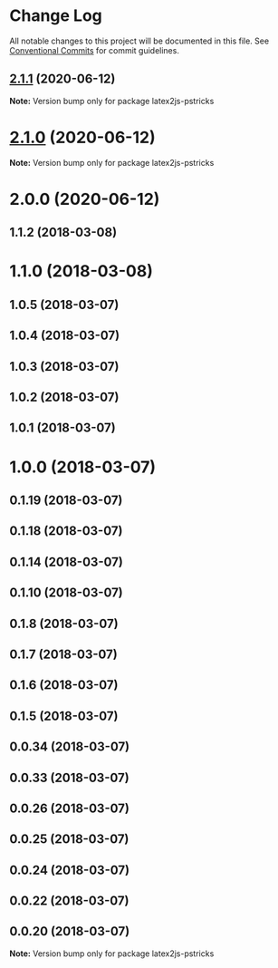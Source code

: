# Change Log

All notable changes to this project will be documented in this file.
See [Conventional Commits](https://conventionalcommits.org) for commit guidelines.

## [2.1.1](https://github.com/pyramation/latex2js/compare/latex2js-pstricks@2.1.0...latex2js-pstricks@2.1.1) (2020-06-12)

**Note:** Version bump only for package latex2js-pstricks





# [2.1.0](https://github.com/pyramation/latex2js/compare/latex2js-pstricks@2.0.0...latex2js-pstricks@2.1.0) (2020-06-12)

**Note:** Version bump only for package latex2js-pstricks





# 2.0.0 (2020-06-12)



## 1.1.2 (2018-03-08)



# 1.1.0 (2018-03-08)



## 1.0.5 (2018-03-07)



## 1.0.4 (2018-03-07)



## 1.0.3 (2018-03-07)



## 1.0.2 (2018-03-07)



## 1.0.1 (2018-03-07)



# 1.0.0 (2018-03-07)



## 0.1.19 (2018-03-07)



## 0.1.18 (2018-03-07)



## 0.1.14 (2018-03-07)



## 0.1.10 (2018-03-07)



## 0.1.8 (2018-03-07)



## 0.1.7 (2018-03-07)



## 0.1.6 (2018-03-07)



## 0.1.5 (2018-03-07)



## 0.0.34 (2018-03-07)



## 0.0.33 (2018-03-07)



## 0.0.26 (2018-03-07)



## 0.0.25 (2018-03-07)



## 0.0.24 (2018-03-07)



## 0.0.22 (2018-03-07)



## 0.0.20 (2018-03-07)

**Note:** Version bump only for package latex2js-pstricks
